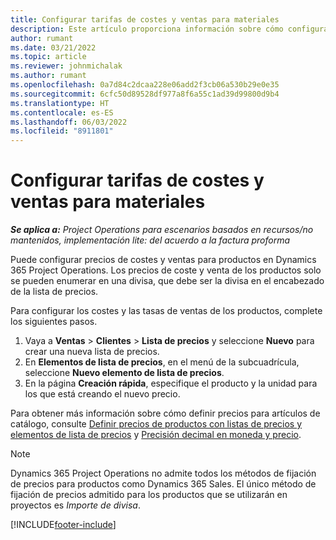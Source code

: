 ```yaml
---
title: Configurar tarifas de costes y ventas para materiales
description: Este artículo proporciona información sobre cómo configurar costos y tarifas de ventas para materiales usados en proyectos.
author: rumant
ms.date: 03/21/2022
ms.topic: article
ms.reviewer: johnmichalak
ms.author: rumant
ms.openlocfilehash: 0a7d84c2dcaa228e06add2f3cb06a530b29e0e35
ms.sourcegitcommit: 6cfc50d89528df977a8f6a55c1ad39d99800d9b4
ms.translationtype: HT
ms.contentlocale: es-ES
ms.lasthandoff: 06/03/2022
ms.locfileid: "8911801"
---
```

# <a name="set-up-cost-and-sales-rates-for-materials"></a>Configurar tarifas de costes y ventas para materiales

_**Se aplica a:** Project Operations para escenarios basados en recursos/no mantenidos, implementación lite: del acuerdo a la factura proforma_

Puede configurar precios de costes y ventas para productos en Dynamics 365 Project Operations. Los precios de coste y venta de los productos solo se pueden enumerar en una divisa, que debe ser la divisa en el encabezado de la lista de precios.

Para configurar los costes y las tasas de ventas de los productos, complete los siguientes pasos. 

1. Vaya a **Ventas** > **Clientes** > **Lista de precios** y seleccione **Nuevo** para crear una nueva lista de precios. 
2. En **Elementos de lista de precios**, en el menú de la subcuadrícula, seleccione **Nuevo elemento de lista de precios**. 
3. En la página **Creación rápida**, especifique el producto y la unidad para los que está creando el nuevo precio.

Para obtener más información sobre cómo definir precios para artículos de catálogo, consulte [Definir precios de productos con listas de precios y elementos de lista de precios](/dynamics365/sales/create-price-lists-price-list-items-define-pricing-products) y [Precisión decimal en moneda y precio](/dynamics365/sales/decimal-precision-currency-pricing).
> [!NOTE]
> Dynamics 365 Project Operations no admite todos los métodos de fijación de precios para productos como Dynamics 365 Sales. El único método de fijación de precios admitido para los productos que se utilizarán en proyectos es *Importe de divisa*.


[!INCLUDE[footer-include](../includes/footer-banner.md)]
